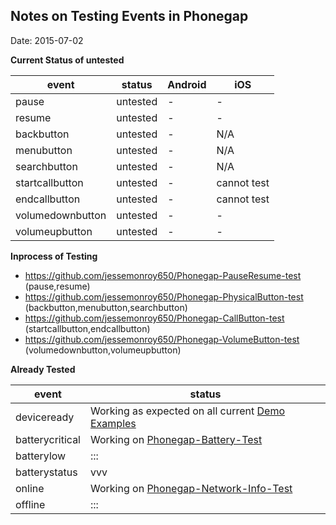 ## Notes on Testing Events in Phonegap
Date: 2015-07-02

**Current Status of untested**

event | status | Android | iOS
------|--------|---------|----
pause            | untested | - | -
resume           | untested | - | -
backbutton       | untested | - | N/A
menubutton       | untested | - | N/A
searchbutton     | untested | - | N/A
startcallbutton  | untested | - | cannot test
endcallbutton    | untested | - | cannot test
volumedownbutton | untested | - | -
volumeupbutton   | untested | - | -

**Inprocess of Testing**
* https://github.com/jessemonroy650/Phonegap-PauseResume-test  (pause,resume)
* https://github.com/jessemonroy650/Phonegap-PhysicalButton-test  (backbutton,menubutton,searchbutton)
* https://github.com/jessemonroy650/Phonegap-CallButton-test (startcallbutton,endcallbutton)
* https://github.com/jessemonroy650/Phonegap-VolumeButton-test (volumedownbutton,volumeupbutton)

**Already Tested**

event | status 
------|--------
deviceready     | Working as expected on all current [Demo Examples](http://codesnippets.altervista.org/examples/phonegap/demos/PUBLIC.Apps.html)
batterycritical | Working on [Phonegap-Battery-Test](https://github.com/jessemonroy650/Phonegap-Battery-Test)
batterylow      | :::
batterystatus   | vvv
online          | Working on [Phonegap-Network-Info-Test](https://github.com/jessemonroy650/Phonegap-Network-Info-Test)
offline         | :::

